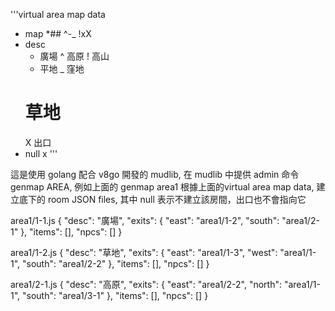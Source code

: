 '''virtual area map data
- map
	*##
	^-_
	!xX
- desc
	* 廣場
	^ 高原
	! 高山
	- 平地
	_ 窪地
	# 草地
	X 出口
- null
	x
'''

這是使用 golang 配合 v8go 開發的 mudlib,
在 mudlib 中提供 admin 命令 genmap AREA, 例如上面的 genmap area1
根據上面的virtual area map data, 建立底下的 room JSON files,
其中 null 表示不建立該房間，出口也不會指向它

area1/1-1.js
{
    "desc": "廣場",
    "exits": { "east": "area1/1-2", "south": "area1/2-1" },
    "items": [],
    "npcs": []
}

area1/1-2.js
{
    "desc": "草地",
    "exits": { "east": "area1/1-3", "west": "area1/1-1", "south": "area1/2-2" },
    "items": [],
    "npcs": []
}

area1/2-1.js
{
    "desc": "高原",
    "exits": { "east": "area1/2-2", "north": "area1/1-1", "south": "area1/3-1" },
    "items": [],
    "npcs": []
}

